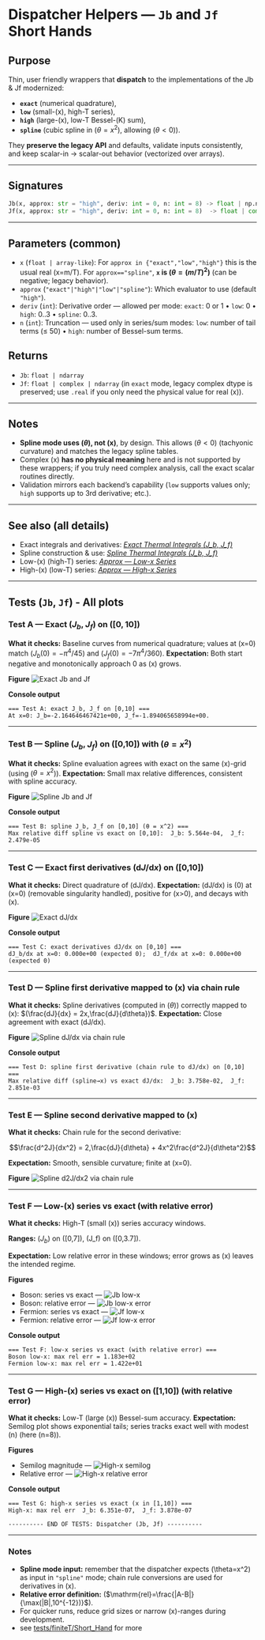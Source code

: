   # Dispatcher Helpers — `Jb` and `Jf` Short Hands

## Purpose

Thin, user friendly wrappers that **dispatch** to the implementations of the Jb & Jf modernized:

* **`exact`** (numerical quadrature),
* **`low`** (small-(x), high-T series),
* **`high`** (large-(x), low-T Bessel-(K) sum),
* **`spline`** (cubic spline in ($\theta=x^2$), allowing ($\theta<0$)).

They **preserve the legacy API** and defaults, validate inputs consistently, and keep scalar-in → scalar-out behavior (vectorized over arrays).

---

## Signatures

```python
Jb(x, approx: str = "high", deriv: int = 0, n: int = 8) -> float | np.ndarray
Jf(x, approx: str = "high", deriv: int = 0, n: int = 8)  -> float | complex | np.ndarray
```

---

## Parameters (common)

* `x` (`float | array-like`):
  For `approx in {"exact","low","high"}` this is the usual real (x=m/T).
  For `approx=="spline"`, **`x` is ($\theta = (m/T)^2$)** (can be negative; legacy behavior).
* `approx` (`"exact"|"high"|"low"|"spline"`): Which evaluator to use (default `"high"`).
* `deriv` (`int`): Derivative order — allowed per mode:
  `exact`: 0 or 1 • `low`: 0 • `high`: 0..3 • `spline`: 0..3.
* `n` (`int`): Truncation — used only in series/sum modes:
  `low`: number of tail terms (≤ 50) • `high`: number of Bessel-sum terms.

## Returns

* `Jb`: `float | ndarray`
* `Jf`: `float | complex | ndarray` (in `exact` mode, legacy complex dtype is preserved; use `.real` if you only need the physical value for real (x)).

---

## Notes

* **Spline mode uses ($\theta$), not (x)**, by design. This allows ($\theta<0$) (tachyonic curvature) and matches the legacy spline tables.
* Complex (x) **has no physical meaning** here and is not supported by these wrappers; if you truly need complex analysis, call the exact scalar routines directly.
* Validation mirrors each backend’s capability (`low` supports values only; `high` supports up to 3rd derivative; etc.).

---

## See also (all details)

* Exact integrals and derivatives: *[Exact Thermal Integrals (J_b, J_f)](Exact_Thermal_Integrals.md)*
* Spline construction & use: *[Spline Thermal Integrals (J_b, J_f)](Spline_Thermal_Integrals.md)*
* Low-(x) (high-T) series: *[Approx — Low-x Series](Approx_Thermal_Integrals.md)*
* High-(x) (low-T) series: *[Approx — High-x Series](Approx_Thermal_Integrals.md)*

---

## Tests (`Jb`, `Jf`) - All plots


### Test A — Exact ($J_b$, $J_f$) on ($[0,10]$)

**What it checks:** Baseline curves from numerical quadrature; values at (x=0) match
$(J_b(0)=-\pi^4/45)$ and $(J_f(0)=-7\pi^4/360)$.
**Expectation:** Both start negative and monotonically approach 0 as (x) grows.

**Figure**
![Exact Jb and Jf](assets/All_1.png)

**Console output**

```text
=== Test A: exact J_b, J_f on [0,10] ===
At x=0: J_b=-2.164646467421e+00, J_f=-1.894065658994e+00.
```

---

### Test B — Spline ($J_b$, $J_f$) on ([0,10]) with ($\theta=x^2$)

**What it checks:** Spline evaluation agrees with exact on the same (x)-grid
(using ($\theta=x^2$)).
**Expectation:** Small max relative differences, consistent with spline accuracy.

**Figure**
![Spline Jb and Jf](assets/All_2.png)

**Console output**

```text
=== Test B: spline J_b, J_f on [0,10] (θ = x^2) ===
Max relative diff spline vs exact on [0,10]:  J_b: 5.564e-04,  J_f: 2.479e-05
```

---

### Test C — Exact first derivatives $(\mathrm dJ/\mathrm dx)$ on ([0,10])

**What it checks:** Direct quadrature of (dJ/dx).
**Expectation:** (dJ/dx) is (0) at (x=0) (removable singularity handled),
positive for (x>0), and decays with (x).

**Figure**
![Exact dJ/dx](assets/All_3.png)

**Console output**

```text
=== Test C: exact derivatives dJ/dx on [0,10] ===
dJ_b/dx at x=0: 0.000e+00 (expected 0);  dJ_f/dx at x=0: 0.000e+00 (expected 0)
```

---

### Test D — Spline first derivative mapped to (x) via chain rule

**What it checks:** Spline derivatives (computed in $(\theta))$ correctly mapped to
(x): $(\frac{dJ}{dx} = 2x,\frac{dJ}{d\theta})$.
**Expectation:** Close agreement with exact (dJ/dx).

**Figure**
![Spline dJ/dx via chain rule](assets/All_4.png)

**Console output**

```text
=== Test D: spline first derivative (chain rule to dJ/dx) on [0,10] ===
Max relative diff (spline→x) vs exact dJ/dx:  J_b: 3.758e-02,  J_f: 2.851e-03
```

---

### Test E — Spline second derivative mapped to (x)

**What it checks:** Chain rule for the second derivative:

$$\frac{d^2J}{dx^2} = 2,\frac{dJ}{d\theta} + 4x^2\frac{d^2J}{d\theta^2}$$

**Expectation:** Smooth, sensible curvature; finite at (x=0).

**Figure**
![Spline d2J/dx2 via chain rule](assets/All_5.png)

---

### Test F — Low-(x) series vs exact (with relative error)

**What it checks:** High-T (small (x)) series accuracy windows.

**Ranges:** ($J_b$) on ([0,7]), (J_f) on ([0,3.7]).

**Expectation:** Low relative error in these windows; error grows as (x) leaves
the intended regime.

**Figures**

* Boson: series vs exact — ![Jb low-x](assets/All_6.png)
* Boson: relative error — ![Jb low-x error](assets/All_7.png)
* Fermion: series vs exact — ![Jf low-x](assets/All_8.png)
* Fermion: relative error — ![Jf low-x error](assets/All_9.png)

**Console output**

```text
=== Test F: low-x series vs exact (with relative error) ===
Boson low-x: max rel err = 1.183e+02
Fermion low-x: max rel err = 1.422e+01
```

---

### Test G — High-(x) series vs exact on ([1,10]) (with relative error)

**What it checks:** Low-T (large (x)) Bessel-sum accuracy.
**Expectation:** Semilog plot shows exponential tails; series tracks exact well
with modest (n) (here (n=8)).

**Figures**

* Semilog magnitude — ![High-x semilog](assets/All_10.png)
* Relative error — ![High-x relative error](assets/All_11.png)

**Console output**

```text
=== Test G: high-x series vs exact (x in [1,10]) ===
High-x: max rel err  J_b: 6.351e-07,  J_f: 3.878e-07

---------- END OF TESTS: Dispatcher (Jb, Jf) ----------
```

---

### Notes

* **Spline mode input:** remember that the dispatcher expects (\theta=x^2) as input in `"spline"` mode; chain rule conversions are used for derivatives in (x).
* **Relative error definition:** ($\mathrm{rel}=\frac{|A-B|}{\max(|B|,10^{-12})}$).
* For quicker runs, reduce grid sizes or narrow (x)-ranges during development.
* see [tests/finiteT/Short_Hand](/tests/finiteT/Short_Hand_Jb&Jf.py) for more